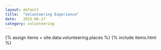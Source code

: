 ```yaml
---
layout: default
title:  "Volunteering Experience"
date:   2015-06-17
category: volunteering
---
```

{% assign items = site.data.volunteering.places %}
{% include items.html %}
